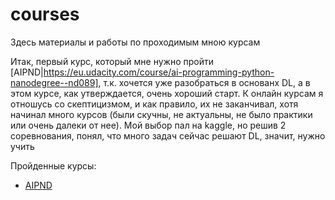 # courses
Здесь материалы и работы по проходимым мною курсам

Итак, первый курс, который мне нужно пройти [AIPND|https://eu.udacity.com/course/ai-programming-python-nanodegree--nd089], т.к. хочется уже 
разобраться в основанх DL, а в этом курсе, как утверждается, очень хороший старт.
К онлайн курсам я отношусь со скептицизмом, и как правило, их не заканчивал, 
хотя начинал много курсов (были скучны, не актуальны, не было практики или очень далеки от нее).
Мой выбор пал на kaggle, но решив 2 соревнования, понял, что много задач сейчас решают 
DL, значит, нужно учить



Пройденные курсы:
  * [AIPND](https://eu.udacity.com/course/ai-programming-python-nanodegree--nd089)


